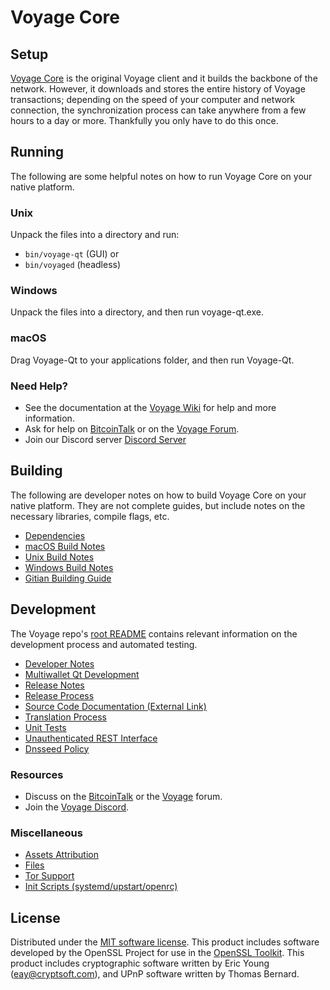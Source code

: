 Voyage Core
=============

Setup
---------------------
[Voyage Core](http://voyage.org/wallet) is the original Voyage client and it builds the backbone of the network. However, it downloads and stores the entire history of Voyage transactions; depending on the speed of your computer and network connection, the synchronization process can take anywhere from a few hours to a day or more. Thankfully you only have to do this once.

Running
---------------------
The following are some helpful notes on how to run Voyage Core on your native platform.

### Unix

Unpack the files into a directory and run:

- `bin/voyage-qt` (GUI) or
- `bin/voyaged` (headless)

### Windows

Unpack the files into a directory, and then run voyage-qt.exe.

### macOS

Drag Voyage-Qt to your applications folder, and then run Voyage-Qt.

### Need Help?

* See the documentation at the [Voyage Wiki](https://github.com/Voyage-Project/Voyage/wiki)
for help and more information.
* Ask for help on [BitcoinTalk](https://bitcointalk.org/index.php?topic=1262920.0) or on the [Voyage Forum](http://forum.voyage.org/).
* Join our Discord server [Discord Server](https://discord.voyage.org)

Building
---------------------
The following are developer notes on how to build Voyage Core on your native platform. They are not complete guides, but include notes on the necessary libraries, compile flags, etc.

- [Dependencies](dependencies.md)
- [macOS Build Notes](build-osx.md)
- [Unix Build Notes](build-unix.md)
- [Windows Build Notes](build-windows.md)
- [Gitian Building Guide](gitian-building.md)

Development
---------------------
The Voyage repo's [root README](/README.md) contains relevant information on the development process and automated testing.

- [Developer Notes](developer-notes.md)
- [Multiwallet Qt Development](multiwallet-qt.md)
- [Release Notes](release-notes.md)
- [Release Process](release-process.md)
- [Source Code Documentation (External Link)](https://www.fuzzbawls.pw/voyage/doxygen/)
- [Translation Process](translation_process.md)
- [Unit Tests](unit-tests.md)
- [Unauthenticated REST Interface](REST-interface.md)
- [Dnsseed Policy](dnsseed-policy.md)

### Resources
* Discuss on the [BitcoinTalk](https://bitcointalk.org/index.php?topic=1262920.0) or the [Voyage](http://forum.voyage.org/) forum.
* Join the [Voyage Discord](https://discord.voyage.org).

### Miscellaneous
- [Assets Attribution](assets-attribution.md)
- [Files](files.md)
- [Tor Support](tor.md)
- [Init Scripts (systemd/upstart/openrc)](init.md)

License
---------------------
Distributed under the [MIT software license](/COPYING).
This product includes software developed by the OpenSSL Project for use in the [OpenSSL Toolkit](https://www.openssl.org/). This product includes
cryptographic software written by Eric Young ([eay@cryptsoft.com](mailto:eay@cryptsoft.com)), and UPnP software written by Thomas Bernard.
